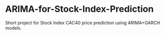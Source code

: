 # ARIMA-for-Stock-Index-Prediction

Short project for Stock Index CAC40 price prediction using ARIMA+GARCH models. 
